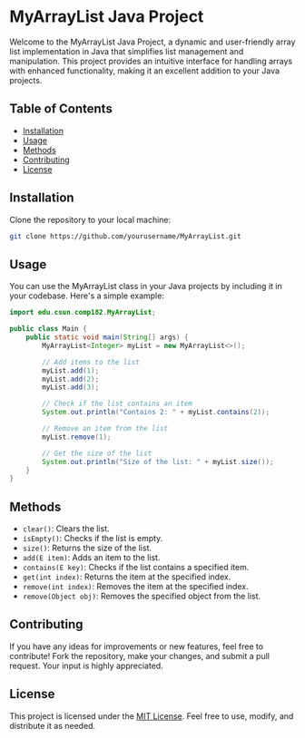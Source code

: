 # MyArrayList Java Project

Welcome to the MyArrayList Java Project, a dynamic and user-friendly array list implementation in Java that simplifies list management and manipulation. This project provides an intuitive interface for handling arrays with enhanced functionality, making it an excellent addition to your Java projects.

## Table of Contents

- [Installation](#installation)
- [Usage](#usage)
- [Methods](#methods)
- [Contributing](#contributing)
- [License](#license)

## Installation

Clone the repository to your local machine:

```bash
git clone https://github.com/yourusername/MyArrayList.git
```

## Usage

You can use the MyArrayList class in your Java projects by including it in your codebase. Here's a simple example:

```java
import edu.csun.comp182.MyArrayList;

public class Main {
    public static void main(String[] args) {
        MyArrayList<Integer> myList = new MyArrayList<>();

        // Add items to the list
        myList.add(1);
        myList.add(2);
        myList.add(3);

        // Check if the list contains an item
        System.out.println("Contains 2: " + myList.contains(2));

        // Remove an item from the list
        myList.remove(1);

        // Get the size of the list
        System.out.println("Size of the list: " + myList.size());
    }
}
```

## Methods

- `clear()`: Clears the list.
- `isEmpty()`: Checks if the list is empty.
- `size()`: Returns the size of the list.
- `add(E item)`: Adds an item to the list.
- `contains(E key)`: Checks if the list contains a specified item.
- `get(int index)`: Returns the item at the specified index.
- `remove(int index)`: Removes the item at the specified index.
- `remove(Object obj)`: Removes the specified object from the list.

## Contributing

If you have any ideas for improvements or new features, feel free to contribute! Fork the repository, make your changes, and submit a pull request. Your input is highly appreciated.

## License

This project is licensed under the [MIT License](LICENSE). Feel free to use, modify, and distribute it as needed.
